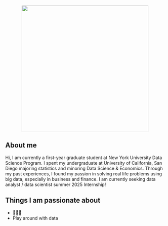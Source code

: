 ### 
<div id="header" align="center">
  <img src="https://media.giphy.com/media/wRmOK4J2261gI/giphy.gif" width="400"/>
</div>


## About me
Hi, I am currently a first-year graduate student at New York University Data Science Program. I spent my undergraduate at University of California, San Diego majoring statistics and minoring Data Science & Economics. Through my past experiences, I found my passion in solving real life problems using big data, especially in business and finance. I am currently seeking data analyst / data scientist summer 2025 Internship!


## Things I am passionate about
- 🍰🐶🎹
- Play around with data



<br><br><br>






<!--
**yinyin0916/yinyin0916** is a ✨ _special_ ✨ repository because its `README.md` (this file) appears on your GitHub profile.

Here are some ideas to get you started:

- 🔭 I’m currently working on ...
- 🌱 I’m currently learning ...
- 👯 I’m looking to collaborate on ...
- 🤔 I’m looking for help with ...
- 💬 Ask me about ...
- 📫 How to reach me: ...
- 😄 Pronouns: ...
- ⚡ Fun fact: ...
-->
